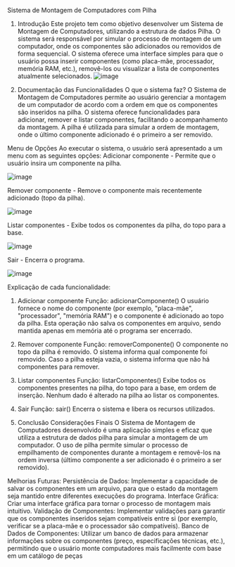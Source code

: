 Sistema de Montagem de Computadores com Pilha
1. Introdução
Este projeto tem como objetivo desenvolver um Sistema de Montagem de Computadores, utilizando a estrutura de dados Pilha. O sistema será responsável por simular o processo de montagem de um computador, onde os componentes são adicionados ou removidos de forma sequencial. O sistema oferece uma interface simples para que o usuário possa inserir componentes (como placa-mãe, processador, memória RAM, etc.), removê-los ou visualizar a lista de componentes atualmente selecionados.
![image](https://github.com/user-attachments/assets/1b74eca8-352f-4b6d-a42a-029fdb3692e1)

3. Documentação das Funcionalidades
O que o sistema faz?
O Sistema de Montagem de Computadores permite ao usuário gerenciar a montagem de um computador de acordo com a ordem em que os componentes são inseridos na pilha. O sistema oferece funcionalidades para adicionar, remover e listar componentes, facilitando o acompanhamento da montagem. A pilha é utilizada para simular a ordem de montagem, onde o último componente adicionado é o primeiro a ser removido.

Menu de Opções
Ao executar o sistema, o usuário será apresentado a um menu com as seguintes opções:
Adicionar componente - Permite que o usuário insira um componente na pilha.

![image](https://github.com/user-attachments/assets/d5b30ab0-dbcf-4f0a-90fa-a9aa70371276)

Remover componente - Remove o componente mais recentemente adicionado (topo da pilha).

![image](https://github.com/user-attachments/assets/41b64ee9-1bdc-455e-811f-e815104792a4)

Listar componentes - Exibe todos os componentes da pilha, do topo para a base.

![image](https://github.com/user-attachments/assets/513643e4-9cee-4610-8fd6-6ad2d44a9969)

Sair - Encerra o programa.

![image](https://github.com/user-attachments/assets/298a5843-678b-4ce6-892f-a0e0c413493c)


Explicação de cada funcionalidade:
1. Adicionar componente
Função: adicionarComponente()
O usuário fornece o nome do componente (por exemplo, "placa-mãe", "processador", "memória RAM") e o componente é adicionado ao topo da pilha.
Esta operação não salva os componentes em arquivo, sendo mantida apenas em memória até o programa ser encerrado.

3. Remover componente
Função: removerComponente()
O componente no topo da pilha é removido. O sistema informa qual componente foi removido.
Caso a pilha esteja vazia, o sistema informa que não há componentes para remover.

5. Listar componentes
Função: listarComponentes()
Exibe todos os componentes presentes na pilha, do topo para a base, em ordem de inserção.
Nenhum dado é alterado na pilha ao listar os componentes.

7. Sair
Função: sair()
Encerra o sistema e libera os recursos utilizados.

3. Conclusão
Considerações Finais
O Sistema de Montagem de Computadores desenvolvido é uma aplicação simples e eficaz que utiliza a estrutura de dados pilha para simular a montagem de um computador. O uso de pilha permite simular o processo de empilhamento de componentes durante a montagem e removê-los na ordem inversa (último componente a ser adicionado é o primeiro a ser removido).

Melhorias Futuras:
Persistência de Dados: Implementar a capacidade de salvar os componentes em um arquivo, para que o estado da montagem seja mantido entre diferentes execuções do programa.
Interface Gráfica: Criar uma interface gráfica para tornar o processo de montagem mais intuitivo.
Validação de Componentes: Implementar validações para garantir que os componentes inseridos sejam compatíveis entre si (por exemplo, verificar se a placa-mãe e o processador são compatíveis).
Banco de Dados de Componentes: Utilizar um banco de dados para armazenar informações sobre os componentes (preço, especificações técnicas, etc.), permitindo que o usuário monte computadores mais facilmente com base em um catálogo de peças
